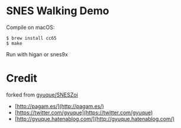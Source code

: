 # SNES Walking Demo

Compile on macOS:

```
$ brew install cc65
$ make
```

Run with higan or snes9x

# Credit

forked from [gyuque/SNESZoi](https://github.com/gyuque/SNESZoi)

* [http://pagam.es/](http://pagam.es/)
* [https://twitter.com/gyuque](https://twitter.com/gyuque)
* [http://gyuque.hatenablog.com/](http://gyuque.hatenablog.com/)
